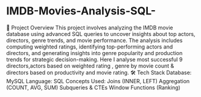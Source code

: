 # IMDB-Movies-Analysis-SQL-
📌 Project Overview
This project involves analyzing the IMDB movie database using advanced SQL queries to uncover insights about top actors, directors, genre trends, and movie performance. The analysis includes computing weighted ratings, identifying top-performing actors and directors, and generating insights into genre popularity and production trends for strategic decision-making.
Here I analyse most successful 9 directors,actors based on weighted rating , genre by movie count & directors based on productivity and movie rating.
🛠 Tech Stack
Database: MySQL
Language: SQL
Concepts Used:
Joins (INNER, LEFT)
Aggregation (COUNT, AVG, SUM)
Subqueries & CTEs
Window Functions (Ranking)
